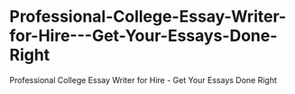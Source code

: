 # Professional-College-Essay-Writer-for-Hire---Get-Your-Essays-Done-Right
Professional College Essay Writer for Hire - Get Your Essays Done Right
